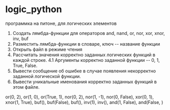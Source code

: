# logic_python
программка на питоне, для логических элементов

1.  Создать лямбда-функции для операторов and, nand, or, nor, xor, xnor, inv, buf
2.  Разместить лямбда-функции в словаре, ключ -- название функции
3.  Открыть файл в режиме чтения
4.  Рассчитать значения корректно заданных логических функций в каждой строке.
4.1 Аргументы корректно заданной функции -- 0, 1, True, False.
5.  Вывести сообщение об ошибке в случае появления некорректно заданной логической функции.
6.  Вывести уникальные именования корректно заданных функций в этом файле.

or(0, 2),
or(1, 0),
or(True, 1),
nor(0, 2),
nor(1, -1),
nor(0, False),
xor(0, 1),
xnor(1, True),
buf(),
buf(False),
buf(),
inv(1),
inv(),
and(1, False),
and(False, )
